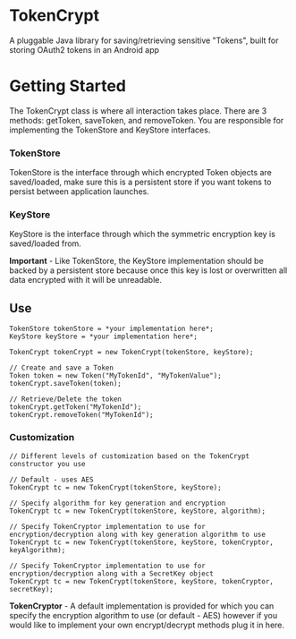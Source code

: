 # TokenCrypt
A pluggable Java library for saving/retrieving sensitive "Tokens", built for storing OAuth2 tokens in an Android app

# Getting Started
The TokenCrypt class is where all interaction takes place. There are 3 methods: getToken, saveToken, and removeToken. You are responsible for implementing the TokenStore and KeyStore interfaces.

### TokenStore
TokenStore is the interface through which encrypted Token objects are saved/loaded, make sure this is a persistent store if you want tokens to persist between application launches.

### KeyStore
KeyStore is the interface through which the symmetric encryption key is saved/loaded from.

**Important** - Like TokenStore, the KeyStore implementation should be backed by a persistent store because once this key is lost or overwritten all data encrypted with it will be unreadable.

## Use
```
TokenStore tokenStore = *your implementation here*;
KeyStore keyStore = *your implementation here*;

TokenCrypt tokenCrypt = new TokenCrypt(tokenStore, keyStore);

// Create and save a Token
Token token = new Token("MyTokenId", "MyTokenValue");
tokenCrypt.saveToken(token);

// Retrieve/Delete the token
tokenCrypt.getToken("MyTokenId");
tokenCrypt.removeToken("MyTokenId");
```
### Customization
```
// Different levels of customization based on the TokenCrypt constructor you use

// Default - uses AES
TokenCrypt tc = new TokenCrypt(tokenStore, keyStore);

// Specify algorithm for key generation and encryption
TokenCrypt tc = new TokenCrypt(tokenStore, keyStore, algorithm);

// Specify TokenCryptor implementation to use for encryption/decryption along with key generation algorithm to use
TokenCrypt tc = new TokenCrypt(tokenStore, keyStore, tokenCryptor, keyAlgorithm);

// Specify TokenCryptor implementation to use for encryption/decryption along with a SecretKey object
TokenCrypt tc = new TokenCrypt(tokenStore, keyStore, tokenCryptor, secretKey);
```
**TokenCryptor** - A default implementation is provided for which you can specify the encryption algorithm to use (or default - AES) however if you would like to implement your own encrypt/decrypt methods plug it in here.
